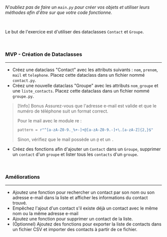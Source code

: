 *N'oubliez pas de faire un `main.py` pour créer vos objets et utiliser leurs méthodes afin d'être sur que votre code fonctionne.*

<br>

Le but de l'exercice est d'utiliser des dataclasses `Contact` et `Groupe`.

<br>

### **MVP - Création de Dataclasses**

---

- Créez une dataclass "Contact" avec les attributs suivants : `nom`, `prenom`, `mail` et `telephone`. Placez cette dataclass dans un fichier nommé `contact.py`.
- Créez une nouvelle dataclass "Groupe" avec les attributs `nom_groupe` et une `liste_contacts`. Placez cette dataclass dans un fichier nommé `groupe.py`.

> [!info] Bonus
> Assurez-vous que l'adresse e-mail est valide et que le numéro de téléphone suit un format correct.
>
> Pour le mail avec le module re :
>
> ```python
> pattern = r"^[a-zA-Z0-9._%+-]+@[a-zA-Z0-9.-]+\.[a-zA-Z]{2,}$"
> ```
>
> Sinon, vérifiez que le mail possède un `@` et un `.`

- Créez des fonctions afin d'ajouter un `Contact` dans un `Groupe`, supprimer un `contact` d'un `groupe` et lister tous les `contacts` d'un `groupe`.

<br>

### Améliorations

---

- Ajoutez une fonction pour rechercher un contact par son nom ou son adresse e-mail dans la liste et afficher les informations du contact trouvé.
- Empêchez l'ajout d'un contact s'il existe déjà un contact avec le même nom ou la même adresse e-mail
- Ajoutez une fonction pour supprimer un contact de la liste.
- (Optionnel) Ajoutez des fonctions pour exporter la liste de contacts dans un fichier CSV et importer des contacts à partir de ce fichier.
